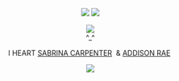 <div id="header" align="center">

  ![](https://komarev.com/ghpvc/?username=juunos&label=⠀⠀⠀𝜗ৎ⠀⠀⠀&style=plastic&color=ffcce6&base=1000) <img src="https://64.media.tumblr.com/518c260b24d58908e0b1ea433e70ee8b/7abebd50498642e8-67/s75x75_c1/2ecb1120a3a85a0282e17023e1d2017008468eb5.gifv"> </div>


<div id="header" align="center">
  
  <img src="https://64.media.tumblr.com/205a6006a2fcc33c7a67889daee0875f/9ff6796d8db19ed5-ed/s250x400/3e36b9b0f13bd3888295484c796e25bb9cea5ea1.pnj">
<div id="header" align="center">
  ^_^
<div id="header" align="center">
  
I HEART [SABRINA CARPENTER](https://open.spotify.com/intl-fr/artist/74KM79TiuVKeVCqs8QtB0B?si=a1df69d5179e46ea)‎‎ ‎ ‎&  ‎[ADDISON RAE](https://open.spotify.com/intl-fr/artist/4gvjmrtzydbMpyJaXUtwvP)‎ ‎
</div>

    
</div>
<div><img src="https://64.media.tumblr.com/9f2a54d701801121a951f3db9bcc2701/d13620ee9b770747-c5/s540x810/bf1f96888856d0024f701efbb7c2de0667589a3a.gifv"></div>
  
<div id="header" align="center">
  

